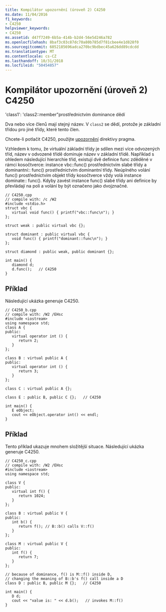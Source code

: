 ```yaml
---
title: Kompilátor upozornění (úroveň 2) C4250
ms.date: 11/04/2016
f1_keywords:
- C4250
helpviewer_keywords:
- C4250
ms.assetid: d47f7249-6b5a-414b-b2d4-56e5d246a782
ms.openlocfilehash: 8baf3c03c87dc70a80b785d7f81cbee4e1d828f0
ms.sourcegitcommit: 6052185696adca270bc9bdbec45a626dd89cdcdd
ms.translationtype: MT
ms.contentlocale: cs-CZ
ms.lasthandoff: 10/31/2018
ms.locfileid: "50454857"
---
```

# <a name="compiler-warning-level-2-c4250"></a>Kompilátor upozornění (úroveň 2) C4250

'class1': 'class2::member"prostřednictvím dominance dědí

Dva nebo více členů mají stejný název. V `class2` se dědí, protože je základní třídou pro jiné třídy, které tento člen.

Chcete-li potlačit C4250, použijte [upozornění](../../preprocessor/warning.md) direktivy pragma.

Vzhledem k tomu, že virtuální základní třídy je sdílen mezi více odvozených tříd, název v odvozené třídě dominuje název v základní třídě. Například s ohledem následující hierarchie tříd, existují dvě definice func zděděné v rámci kosočtverce: instance vbc::func() prostřednictvím slabé třídy a dominantní:: func() prostřednictvím dominantní třídy. Neúplného volání func() prostřednictvím objekt třídy kosočtverce vždy volá instance dominate:: func().  Kdyby zavést instance func() slabé třídy ani definice by převládají na poli a volání by být označeno jako dvojznačné.

```
// C4250.cpp
// compile with: /c /W2
#include <stdio.h>
struct vbc {
   virtual void func() { printf("vbc::func\n"); }
};

struct weak : public virtual vbc {};

struct dominant : public virtual vbc {
   void func() { printf("dominant::func\n"); }
};

struct diamond : public weak, public dominant {};

int main() {
   diamond d;
   d.func();   // C4250
}
```

## <a name="example"></a>Příklad

Následující ukázka generuje C4250.

```
// C4250_b.cpp
// compile with: /W2 /EHsc
#include <iostream>
using namespace std;
class A {
public:
   virtual operator int () {
      return 2;
   }
};

class B : virtual public A {
public:
   virtual operator int () {
      return 3;
   }
};

class C : virtual public A {};

class E : public B, public C {};   // C4250

int main() {
   E eObject;
   cout << eObject.operator int() << endl;
}
```

## <a name="example"></a>Příklad

Tento příklad ukazuje mnohem složitější situace. Následující ukázka generuje C4250.

```
// C4250_c.cpp
// compile with: /W2 /EHsc
#include <iostream>
using namespace std;

class V {
public:
   virtual int f() {
      return 1024;
   }
};

class B : virtual public V {
public:
   int b() {
      return f(); // B::b() calls V::f()
   }
};

class M : virtual public V {
public:
   int f() {
      return 7;
   }
};

// because of dominance, f() is M::f() inside D,
// changing the meaning of B::b's f() call inside a D
class D : public B, public M {};   // C4250

int main() {
   D d;
   cout << "value is: " << d.b();   // invokes M::f()
}
```